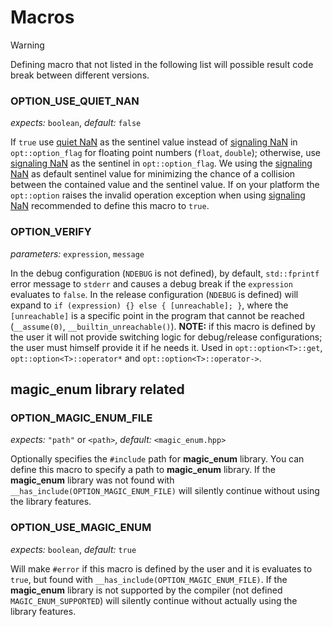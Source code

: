 ﻿
# Macros

> [!WARNING]
> Defining macro that not listed in the following list will possible result code break between different versions.

### OPTION_USE_QUIET_NAN
*expects:* `boolean`, *default:* `false`

If `true` use [quiet NaN][] as the sentinel value instead of [signaling NaN][] in `opt::option_flag` for floating point numbers (`float`, `double`); otherwise, use [signaling NaN][] as the sentinel in `opt::option_flag`. We using the [signaling NaN][] as default sentinel value for minimizing the chance of a collision between the contained value and the sentinel value. If on your platform the `opt::option` raises the invalid operation exception when using [signaling NaN][] recommended to define this macro to `true`.

### OPTION_VERIFY
*parameters:* `expression`, `message`

In the debug configuration (`NDEBUG` is not defined), by default, `std::fprintf` error message to `stderr` and causes a debug break if the `expression` evaluates to `false`. In the release configuration (`NDEBUG` is defined) will expand to `if (expression) {} else { [unreachable]; }`, where the `[unreachable]` is a specific point in the program that cannot be reached (`__assume(0)`, `__builtin_unreachable()`). **NOTE:** if this macro is defined by the user it will not provide switching logic for debug/release configurations; the user must himself provide it if he needs it. Used in `opt::option<T>::get`, `opt::option<T>::operator*` and `opt::option<T>::operator->`.

## **magic_enum** library related

### OPTION_MAGIC_ENUM_FILE
*expects:* `"path"` or `<path>`, *default:* `<magic_enum.hpp>`

Optionally specifies the `#include` path for **magic_enum** library. You can define this macro to specify a path to **magic_enum** library. If the **magic_enum** library was not found with `__has_include(OPTION_MAGIC_ENUM_FILE)` will silently continue without using the library features.

### OPTION_USE_MAGIC_ENUM
*expects:* `boolean`, *default:* `true`

Will make `#error` if this macro is defined by the user and it is evaluates to `true`, but found with `__has_include(OPTION_MAGIC_ENUM_FILE)`. If the **magic_enum** library is not supported by the compiler (not defined `MAGIC_ENUM_SUPPORTED`) will silently continue without actually using the library features.

[quiet NaN]: https://en.wikipedia.org/wiki/NaN#Quiet_NaN
[signaling NaN]: https://en.wikipedia.org/wiki/NaN#Signaling_NaN
